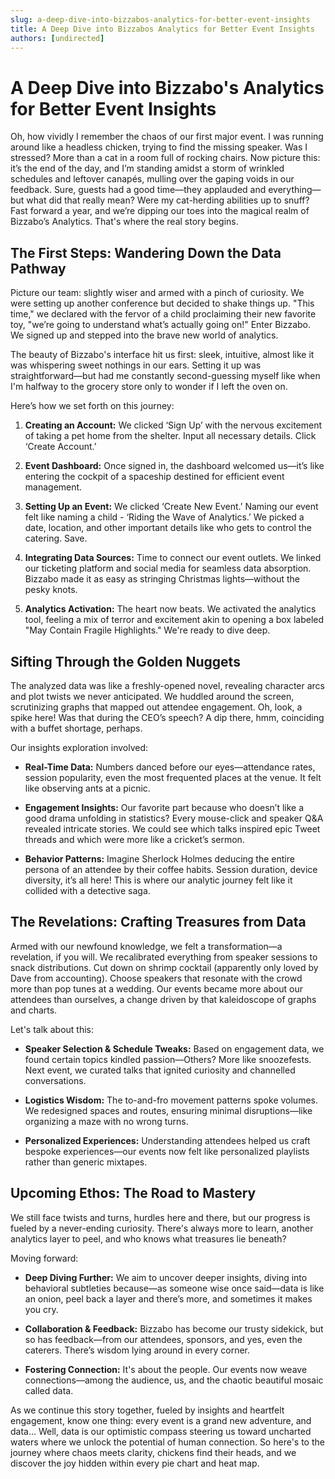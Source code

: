 ```yaml
---
slug: a-deep-dive-into-bizzabos-analytics-for-better-event-insights
title: A Deep Dive into Bizzabos Analytics for Better Event Insights
authors: [undirected]
---
```



# A Deep Dive into Bizzabo's Analytics for Better Event Insights

Oh, how vividly I remember the chaos of our first major event. I was running around like a headless chicken, trying to find the missing speaker. Was I stressed? More than a cat in a room full of rocking chairs. Now picture this: it’s the end of the day, and I’m standing amidst a storm of wrinkled schedules and leftover canapés, mulling over the gaping voids in our feedback. Sure, guests had a good time—they applauded and everything—but what did that really mean? Were my cat-herding abilities up to snuff? Fast forward a year, and we’re dipping our toes into the magical realm of Bizzabo’s Analytics. That's where the real story begins.

## The First Steps: Wandering Down the Data Pathway

Picture our team: slightly wiser and armed with a pinch of curiosity. We were setting up another conference but decided to shake things up. "This time," we declared with the fervor of a child proclaiming their new favorite toy, "we’re going to understand what’s actually going on!" Enter Bizzabo. We signed up and stepped into the brave new world of analytics.

The beauty of Bizzabo's interface hit us first: sleek, intuitive, almost like it was whispering sweet nothings in our ears. Setting it up was straightforward—but had me constantly second-guessing myself like when I'm halfway to the grocery store only to wonder if I left the oven on. 

Here’s how we set forth on this journey:

1. **Creating an Account:** We clicked ‘Sign Up’ with the nervous excitement of taking a pet home from the shelter. Input all necessary details. Click ‘Create Account.’
   
2. **Event Dashboard:** Once signed in, the dashboard welcomed us—it’s like entering the cockpit of a spaceship destined for efficient event management.
   
3. **Setting Up an Event:** We clicked ‘Create New Event.’ Naming our event felt like naming a child - ‘Riding the Wave of Analytics.’ We picked a date, location, and other important details like who gets to control the catering. Save.

4. **Integrating Data Sources:** Time to connect our event outlets. We linked our ticketing platform and social media for seamless data absorption. Bizzabo made it as easy as stringing Christmas lights—without the pesky knots.

5. **Analytics Activation:** The heart now beats. We activated the analytics tool, feeling a mix of terror and excitement akin to opening a box labeled "May Contain Fragile Highlights." We're ready to dive deep.

## Sifting Through the Golden Nuggets

The analyzed data was like a freshly-opened novel, revealing character arcs and plot twists we never anticipated. We huddled around the screen, scrutinizing graphs that mapped out attendee engagement. Oh, look, a spike here! Was that during the CEO’s speech? A dip there, hmm, coinciding with a buffet shortage, perhaps.

Our insights exploration involved:

- **Real-Time Data:** Numbers danced before our eyes—attendance rates, session popularity, even the most frequented places at the venue. It felt like observing ants at a picnic.
  
- **Engagement Insights:** Our favorite part because who doesn’t like a good drama unfolding in statistics? Every mouse-click and speaker Q&A revealed intricate stories. We could see which talks inspired epic Tweet threads and which were more like a cricket’s sermon.

- **Behavior Patterns:** Imagine Sherlock Holmes deducing the entire persona of an attendee by their coffee habits. Session duration, device diversity, it’s all here! This is where our analytic journey felt like it collided with a detective saga.

## The Revelations: Crafting Treasures from Data

Armed with our newfound knowledge, we felt a transformation—a revelation, if you will. We recalibrated everything from speaker sessions to snack distributions. Cut down on shrimp cocktail (apparently only loved by Dave from accounting). Choose speakers that resonate with the crowd more than pop tunes at a wedding. Our events became more about our attendees than ourselves, a change driven by that kaleidoscope of graphs and charts.

Let's talk about this:

- **Speaker Selection & Schedule Tweaks:** Based on engagement data, we found certain topics kindled passion—Others? More like snoozefests. Next event, we curated talks that ignited curiosity and channelled conversations.

- **Logistics Wisdom:** The to-and-fro movement patterns spoke volumes. We redesigned spaces and routes, ensuring minimal disruptions—like organizing a maze with no wrong turns.

- **Personalized Experiences:** Understanding attendees helped us craft bespoke experiences—our events now felt like personalized playlists rather than generic mixtapes.

## Upcoming Ethos: The Road to Mastery

We still face twists and turns, hurdles here and there, but our progress is fueled by a never-ending curiosity. There's always more to learn, another analytics layer to peel, and who knows what treasures lie beneath?

Moving forward:

- **Deep Diving Further:** We aim to uncover deeper insights, diving into behavioral subtleties because—as someone wise once said—data is like an onion, peel back a layer and there’s more, and sometimes it makes you cry.

- **Collaboration & Feedback:** Bizzabo has become our trusty sidekick, but so has feedback—from our attendees, sponsors, and yes, even the caterers. There’s wisdom lying around in every corner.

- **Fostering Connection:** It's about the people. Our events now weave connections—among the audience, us, and the chaotic beautiful mosaic called data.

As we continue this story together, fueled by insights and heartfelt engagement, know one thing: every event is a grand new adventure, and data... Well, data is our optimistic compass steering us toward uncharted waters where we unlock the potential of human connection. So here's to the journey where chaos meets clarity, chickens find their heads, and we discover the joy hidden within every pie chart and heat map.
